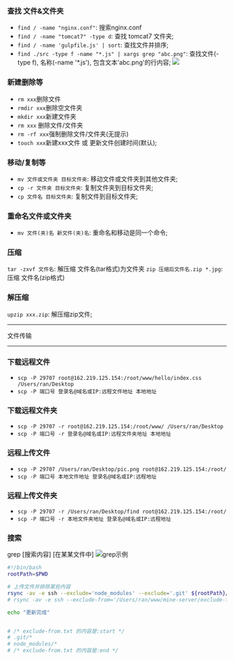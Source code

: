 ### 查找 文件&文件夹
* `find / -name "nginx.conf"`: 搜索nginx.conf
* `find / -name "tomcat7" -type d`: 查找 tomcat7 文件夹;
* `find / -name 'gulpfile.js' | sort`: 查找文件并排序;
* `find ./src -type f -name "*.js" | xargs grep "abc.png"`: 查找文件(-type f), 名称(-name '*.js'), 包含文本'abc.png'的行内容;
  ![](https://databasing.oss-cn-beijing.aliyuncs.com/markdown/20200601110124.png)


### 新建删除等
* `rm xxx`删除文件
* `rmdir xxx`删除空文件夹
* `mkdir xxx`新建文件夹
* `rm xxx` 删除文件/文件夹
* `rm -rf xxx`强制删除文件/文件夹(无提示)
* `touch xxx`新建xxx文件 或 更新文件创建时间(默认);

### 移动/复制等
* `mv 文件或文件夹 目标文件夹`: 移动文件或文件夹到其他文件夹;
* `cp -r 文件夹 目标文件夹`: 复制文件夹到目标文件夹;
* `cp 文件名 目标文件夹`: 复制文件到目标文件夹;

### 重命名文件或文件夹
* `mv 文件(夹)名 新文件(夹)名`: 重命名和移动是同一个命令;

### 压缩
`tar -zxvf 文件名`: 解压缩 文件名(tar格式)为文件夹
`zip 压缩后文件名.zip *.jpg`: 压缩 文件名(zip格式)

### 解压缩
`upzip xxx.zip`: 解压缩zip文件;

***
文件传输
***
### 下载远程文件
* `scp -P 29707 root@162.219.125.154:/root/www/hello/index.css /Users/ran/Desktop`
* `scp -P 端口号 登录名@域名或IP:远程文件地址 本地地址`

### 下载远程文件夹
* `scp -P 29707 -r root@162.219.125.154:/root/www/ /Users/ran/Desktop`
* `scp -P 端口号 -r 登录名@域名或IP:远程文件夹地址 本地地址`

### 远程上传文件
* `scp -P 29707 /Users/ran/Desktop/pic.png root@162.219.125.154:/root/`
* `scp -P 端口号 本地文件地址 登录名@域名或IP:远程地址`

### 远程上传文件夹
* `scp -P 29707 -r /Users/ran/Desktop/find root@162.219.125.154:/root/`
* `scp -P 端口号 -r 本地文件夹地址 登录名@域名或IP:远程地址`



### 搜索
grep [搜索内容] [在某某文件中]
![grep示例](https://tva1.sinaimg.cn/large/006y8mN6ly1g97qr6wc4ij30sg07ojsw.jpg)



```sh
#!/bin/bash
rootPath=$PWD

# 上传文件并排除某些内容
rsync -av -e ssh --exclude='node_modules' --exclude='.git' ${rootPath}/../mine-server root@39.106.53.163:/home/ran/www/
# rsync -av -e ssh --exclude-from='/Users/ran/www/mine-server/exclude-from.txt' ${rootPath}/../mine-server root@39.106.53.163:/home/ran/www/

echo "更新完成"


# /* exclude-from.txt 的内容是:start */
# .git/* 
# node_modules/*
# /* exclude-from.txt 的内容是:end */
```